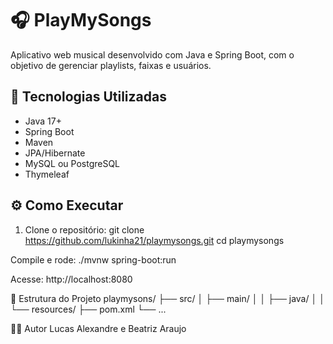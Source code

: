 # 🎧 PlayMySongs

Aplicativo web musical desenvolvido com Java e Spring Boot, com o objetivo de gerenciar playlists, faixas e usuários.

## 🚀 Tecnologias Utilizadas

- Java 17+
- Spring Boot
- Maven
- JPA/Hibernate
- MySQL ou PostgreSQL
- Thymeleaf

## ⚙️ Como Executar

1. Clone o repositório:
   git clone https://github.com/lukinha21/playmysongs.git
   cd playmysongs
   
Compile e rode:
./mvnw spring-boot:run

Acesse:
http://localhost:8080

📁 Estrutura do Projeto
playmysons/
├── src/
│   ├── main/
│   │   ├── java/
│   │   └── resources/
├── pom.xml
└── ...

👨‍💻 Autor
Lucas Alexandre e Beatriz Araujo
